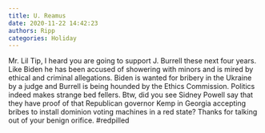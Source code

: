 ```yaml
---
title: U. Reamus
date: 2020-11-22 14:42:23
authors: Ripp
categories: Holiday
---
```


 Mr. Lil Tip,
I heard you are going to support J. Burrell these next four years.
Like Biden he has been accused of showering with minors and is mired by 
ethical and criminal allegations. Biden is wanted for bribery in the Ukraine
by a judge and Burrell is being hounded by the Ethics Commission. Politics indeed makes strange bed fellers.
Btw, did you see Sidney Powell say that they have proof of that Republican governor Kemp in Georgia accepting bribes to install dominion voting machines in a red state? Thanks for talking out of your benign orifice. #redpilled